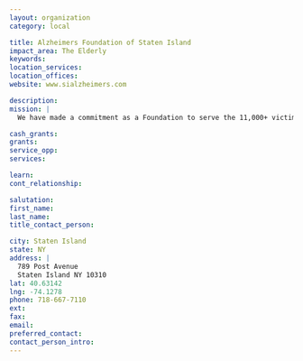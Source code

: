 ```yaml
---
layout: organization
category: local

title: Alzheimers Foundation of Staten Island
impact_area: The Elderly
keywords: 
location_services: 
location_offices: 
website: www.sialzheimers.com

description: 
mission: |
  We have made a commitment as a Foundation to serve the 11,000+ victims on Staten Island, as well as make contributions to research of this deadly disease. 

cash_grants: 
grants: 
service_opp: 
services: 

learn: 
cont_relationship: 

salutation: 
first_name: 
last_name: 
title_contact_person: 

city: Staten Island
state: NY
address: |
  789 Post Avenue     
  Staten Island NY 10310
lat: 40.63142
lng: -74.1278
phone: 718-667-7110
ext: 
fax: 
email: 
preferred_contact: 
contact_person_intro: 
---
```

